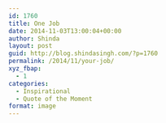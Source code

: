 ```yaml
---
id: 1760
title: One Job
date: 2014-11-03T13:00:04+00:00
author: Shinda
layout: post
guid: http://blog.shindasingh.com/?p=1760
permalink: /2014/11/your-job/
xyz_fbap:
  - 1
categories:
  - Inspirational
  - Quote of the Moment
format: image
---
```

